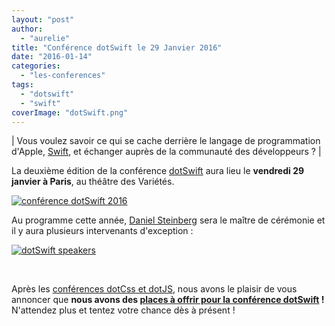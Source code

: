 ```yaml
---
layout: "post"
author: 
  - "aurelie"
title: "Conférence dotSwift le 29 Janvier 2016"
date: "2016-01-14"
categories: 
  - "les-conferences"
tags: 
  - "dotswift"
  - "swift"
coverImage: "dotSwift.png"
---
```


| Vous voulez savoir ce qui se cache derrière le langage de programmation d'Apple, [Swift](http://www.apple.com/fr/swift/), et échanger auprès de la communauté des développeurs ? |

La deuxième édition de la conférence [dotSwift](http://www.dotswift.io/) aura lieu le **vendredi 29 janvier à Paris**, au théâtre des Variétés.

[![conférence dotSwift 2016](/assets/2016/01/2016-01-14-conference-dotswift-le-29-janvier-2016/dotSwift-300x140.png)](http://www.dotswift.io/)

Au programme cette année, [Daniel Steinberg](https://twitter.com/dimsumthinking) sera le maître de cérémonie et il y aura plusieurs intervenants d'exception :

[![dotSwift speakers](/assets/2016/01/2016-01-14-conference-dotswift-le-29-janvier-2016/dotSwift_speakers-1024x470.png)](http://www.duchess-france.org/wp-content/uploads/2016/01/dotSwift_speakers.png)

 

Après les [conférences dotCss et dotJS](http://www.duchess-france.org/dotcss-et-dotjs/), nous avons le plaisir de vous annoncer que **nous avons des [places à offrir pour la conférence dotSwift](https://docs.google.com/forms/d/1oGonZqFqBkdx7X8VcuzB74TIuDo3_pKalLdfOvdLIRw/viewform?usp=send_form) !** N'attendez plus et tentez votre chance dès à présent !

